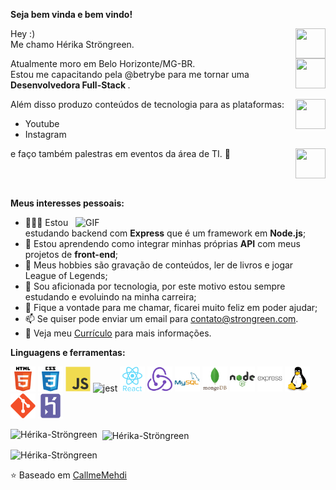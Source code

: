 **Seja bem vinda e bem vindo!**

<a href="https://github.com/strongreen" target="_blank">
  <img align="right" src="https://cdn.iconscout.com/icon/free/png-256/github-108-438008.png" width="48px" height="48px">
</a>
<p align="left" >
  Hey :)  <br />
  Me chamo Hérika Ströngreen</b>.
</p>
<a href="https://www.instagram.com/strongreen/" target="_blank">
  <img align="right" src="https://cdn.icon-icons.com/icons2/1211/PNG/512/1491579602-yumminkysocialmedia36_83067.png" width="48px" height="48px">
</a>
<p align="left" >
  Atualmente moro em Belo Horizonte/MG-BR.<br />
  Estou me capacitando pela @betrybe para me tornar uma <b>Desenvolvedora Full-Stack </b>.
</p>
<a href="https://www.youtube.com/herikastrongreen/" target="_blank">
  <img align="right" src="https://i.ibb.co/kSWhXVq/youtube.png" width="48px" height="48px">
</a>
<p align="left" >
  Além disso produzo conteúdos de tecnologia para as plataformas:
  <ul>
    <li>Youtube </li>
    <li>Instagram </li>
  </ul>
</p>
<a href="https://www.linkedin.com/in/herikastrongreen/" target="_blank">
  <img align="right" src="https://i.ibb.co/Kx2GSrT/linkedin.png" width="48px" height="48px">
</a>
<p align="left" >
  e faço também palestras em eventos da área de TI. 🚀
</p>
<br />
<br />
  
**Meus interesses pessoais:**

  <img align="right" alt="GIF" src="https://octocat-generator-assets.githubusercontent.com/my-octocat-1612547785236.png" width="400px" />

- 👨🏽‍💻 Estou estudando backend com **Express** que é um framework em **Node.js**;
- 🌱 Estou aprendendo como integrar minhas próprias **API** com meus projetos de **front-end**; 
- 🤔 Meus hobbies são gravação de conteúdos, ler de livros e jogar League of Legends;
- 💼 Sou aficionada por tecnologia, por este motivo estou sempre estudando e evoluindo na minha carreira;
- 💬 Fique a vontade para me chamar, ficarei muito feliz em poder ajudar;
- 📫 Se quiser pode enviar um email para contato@strongreen.com.
- 📝 Veja meu <a href="https://drive.google.com/file/d/1Bpaj349XlLLYHCVUsrIdt15Y-JP_tR57/view?usp=drivesdk" target="_blank">Currículo</a> para mais informações.


**Linguagens e ferramentas:**  

<p align="left">
  <img src="https://raw.githubusercontent.com/devicons/devicon/master/icons/html5/html5-original-wordmark.svg" alt="html5" width="40" height="40"/> 
  <img src="https://raw.githubusercontent.com/devicons/devicon/master/icons/css3/css3-original-wordmark.svg" alt="css3" width="40" height="40"/> 
  <img src="https://raw.githubusercontent.com/devicons/devicon/master/icons/javascript/javascript-original.svg" alt="javascript" width="40" height="40"/> 
  <img src="https://www.learnstorybook.com/intro-to-storybook/logo-jest.png" alt="jest" width="40" height="40" />
  <img src="https://raw.githubusercontent.com/devicons/devicon/master/icons/react/react-original-wordmark.svg" alt="react" width="40" height="40"/> 
  <img src="https://raw.githubusercontent.com/devicons/devicon/master/icons/redux/redux-original.svg" alt="redux" width="40" height="40"/> 
  <img src="https://raw.githubusercontent.com/devicons/devicon/master/icons/mysql/mysql-original-wordmark.svg" alt="mysql" width="40" height="40"/> 
  <img src="https://raw.githubusercontent.com/devicons/devicon/master/icons/mongodb/mongodb-original-wordmark.svg" alt="mongodb" width="40" height="40"/> 
  <img src="https://raw.githubusercontent.com/devicons/devicon/master/icons/nodejs/nodejs-original-wordmark.svg" alt="nodejs" width="40" height="40"/> 
  <img src="https://raw.githubusercontent.com/devicons/devicon/master/icons/express/express-original-wordmark.svg" alt="express" width="40" height="40"/> 
  <img src="https://raw.githubusercontent.com/devicons/devicon/master/icons/linux/linux-original.svg" alt="linux" width="40" height="40" />
  <img src="https://raw.githubusercontent.com/devicons/devicon/master/icons/git/git-original.svg" alt="git" width="40" height="40"/> 
  <img src="https://raw.githubusercontent.com/devicons/devicon/master/icons/heroku/heroku-plain.svg" alt="heroku" width="40" height="40" />
</p>

<p>
    <img align="left" src="https://github-readme-stats.vercel.app/api/top-langs/?username=strongreen&layout=compact&theme=graywhite&title_color=268bd2" alt="Hérika-Ströngreen" />
</p>
<p>&nbsp;
    <img align="center" src="https://github-readme-stats.vercel.app/api?username=strongreen&count_private=true&show_icons=true&theme=graywhite&icon_color=268bd2&title_color=268bd2" alt="Hérika-Ströngreen" />
</p>

<p align="left"> <img src="https://komarev.com/ghpvc/?username=strongreen" alt="Hérika-Ströngreen" /> </p>

⭐️ Baseado em [CallmeMehdi](https://github.com/CallmeMehdi)

